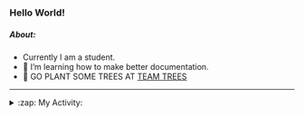 ### Hello World!

##### About:
- Currently I am a student.
- 🌱 I’m learning how to make better documentation.
- 🌱 GO PLANT SOME TREES AT [TEAM TREES](https://teamtrees.org/)

---
<details>
  <summary>:zap: My Activity:</summary>
  
<!--START_SECTION:waka-->
![Code Time](http://img.shields.io/badge/Code%20Time-1%2C068%20hrs%2048%20mins-blue)

**I'm a Night 🦉** 

```text
🌞 Morning                1710 commits        ███░░░░░░░░░░░░░░░░░░░░░░   10.25 % 
🌆 Daytime                5220 commits        ████████░░░░░░░░░░░░░░░░░   31.29 % 
🌃 Evening                4958 commits        ███████░░░░░░░░░░░░░░░░░░   29.72 % 
🌙 Night                  4793 commits        ███████░░░░░░░░░░░░░░░░░░   28.73 % 
```
📅 **I'm Most Productive on Wednesday** 

```text
Monday                   2413 commits        ████░░░░░░░░░░░░░░░░░░░░░   14.47 % 
Tuesday                  2080 commits        ███░░░░░░░░░░░░░░░░░░░░░░   12.47 % 
Wednesday                3808 commits        ██████░░░░░░░░░░░░░░░░░░░   22.83 % 
Thursday                 2433 commits        ████░░░░░░░░░░░░░░░░░░░░░   14.59 % 
Friday                   1650 commits        ██░░░░░░░░░░░░░░░░░░░░░░░   09.89 % 
Saturday                 1505 commits        ██░░░░░░░░░░░░░░░░░░░░░░░   09.02 % 
Sunday                   2792 commits        ████░░░░░░░░░░░░░░░░░░░░░   16.74 % 
```


📊 **This Week I Spent My Time On** 

```text
🔥 Editors: 
VS Code                  4 hrs 49 mins       █████████████████████████   100.00 % 

🐱‍💻 Projects: 
praise                   2 hrs 17 mins       ████████████░░░░░░░░░░░░░   47.55 % 
gdsc-next-weather-app    1 hr 25 mins        ███████░░░░░░░░░░░░░░░░░░   29.40 % 
CSF22                    1 hr 6 mins         ██████░░░░░░░░░░░░░░░░░░░   23.05 % 
```


 Last Updated on 21/03/2023 17:05:26 UTC
<!--END_SECTION:waka-->
</details>
